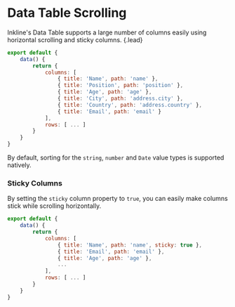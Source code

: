 # Data Table Scrolling
Inkline's Data Table supports a large number of columns easily using horizontal scrolling and sticky columns. {.lead}

~~~js
export default {
    data() {
        return {
            columns: [
                { title: 'Name', path: 'name' },
                { title: 'Position', path: 'position' },
                { title: 'Age', path: 'age' },
                { title: 'City', path: 'address.city' },
                { title: 'Country', path: 'address.country' },
                { title: 'Email', path: 'email' }
            ],
            rows: [ ... ]
        }
    }
}
~~~

By default, sorting for the `string`, `number` and `Date` value types is supported natively. 

<i-code-preview title="Data Table Default Scrolling" link="https://github.com/inkline/inkline/tree/master/src/components/Datatable/index.vue">
<i-datatable :columns="columns" :rows="rows" nowrap />
<template slot="html">

~~~html
<i-datatable :columns="columns" :rows="rows" nowrap />
~~~

</template>
<template slot="js">

~~~js
export default {
    data() {
        return {
            columns: [
                { title: 'Name', path: 'name' },
                { title: 'Position', path: 'position' },
                { title: 'Age', path: 'age' },
                { title: 'City', path: 'address.city' },
                { title: 'Country', path: 'address.country' },
                { title: 'Email', path: 'email' }
            ],
            rows: [
                { id: '1', name: 'Richard Hendricks', email: 'richard.hendricks@email.com', age: 26, address: { city: 'Cupertino', country: 'United States' }, position: 'Chief Executive Officer' },
                { id: '2', name: 'Bertram Gilfoyle', email: 'bertram.gilfoyle@email.com', age: 30, address: { city: 'Toronto', country: 'Canada' }, position: 'System Administrator' },
                { id: '3', name: 'Dinesh Chugtai', email: 'dinesh.chugtai@email.com', age: 30, address: { city: 'Lahore', country: 'Pakistan' }, position: 'Software Developer' },
                ...
            ]
        }
    }
}
~~~

</template>
</i-code-preview>


### Sticky Columns
By setting the `sticky` column property to `true`, you can easily make columns stick while scrolling horizontally.

~~~js
export default {
    data() {
        return {
            columns: [
                { title: 'Name', path: 'name', sticky: true },
                { title: 'Email', path: 'email' },
                { title: 'Age', path: 'age' },
                ...
            ],
            rows: [ ... ]
        }
    }
}
~~~


<i-code-preview title="Data Table Default Scrolling" link="https://github.com/inkline/inkline/tree/master/src/components/Datatable/index.vue">
<i-datatable :columns="columnsSticky" :rows="rows" :count-column="countColumn" nowrap />
<template slot="html">

~~~html
<i-datatable :columns="columns" :rows="rows" :count-column="countColumn" nowrap />
~~~

</template>
<template slot="js">

~~~js
export default {
    data() {
        return {
            columns: [
                { title: 'Name', path: 'name', sticky: true },
                { title: 'Email', path: 'email' },
                { title: 'Age', path: 'age' },
                ...
            ],
            rows: [
                { id: '1', name: 'Richard Hendricks', email: 'richard.hendricks@email.com', age: 26 },
                { id: '2', name: 'Bertram Gilfoyle', email: 'bertram.gilfoyle@email.com', age: 30 },
                { id: '3', name: 'Dinesh Chugtai', email: 'dinesh.chugtai@email.com', age: 30 },
                { id: '4', name: 'Jared Dunn', email: 'jared.dunn@email.com', age: 35 },
                { id: '5', name: 'Erlich Bachman', email: 'erlich.bachman@email.com', age: 32 }
            ]
        }
    }
}
~~~

</template>
</i-code-preview>



